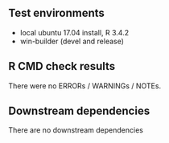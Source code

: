 ## Test environments

* local ubuntu 17.04 install, R 3.4.2
* win-builder (devel and release)

## R CMD check results

There were no ERRORs / WARNINGs / NOTEs. 

## Downstream dependencies

There are no downstream dependencies
